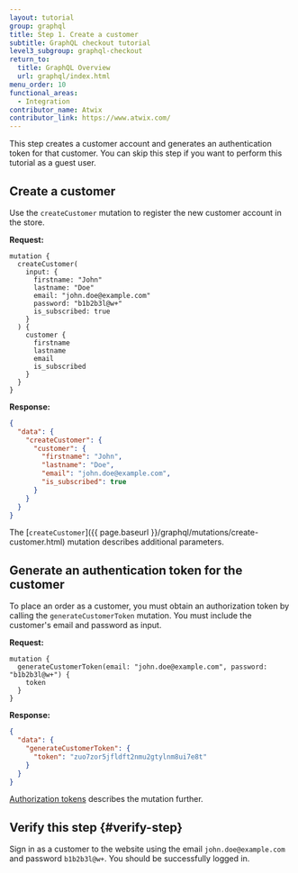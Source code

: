 ```yaml
---
layout: tutorial
group: graphql
title: Step 1. Create a customer
subtitle: GraphQL checkout tutorial
level3_subgroup: graphql-checkout
return_to:
  title: GraphQL Overview
  url: graphql/index.html
menu_order: 10
functional_areas:
  - Integration
contributor_name: Atwix
contributor_link: https://www.atwix.com/
---
```


This step creates a customer account and generates an authentication token for that customer.  You can skip this step if you want to perform this tutorial as a guest user.

## Create a customer

Use the `createCustomer` mutation to register the new customer account in the store.

**Request:**

```text
mutation {
  createCustomer(
    input: {
      firstname: "John"
      lastname: "Doe"
      email: "john.doe@example.com"
      password: "b1b2b3l@w+"
      is_subscribed: true
    }
  ) {
    customer {
      firstname
      lastname
      email
      is_subscribed
    }
  }
}
```

**Response:**

```json
{
  "data": {
    "createCustomer": {
      "customer": {
        "firstname": "John",
        "lastname": "Doe",
        "email": "john.doe@example.com",
        "is_subscribed": true
      }
    }
  }
}
```

The [`createCustomer`]({{ page.baseurl }}/graphql/mutations/create-customer.html) mutation describes additional parameters.

## Generate an authentication token for the customer

To place an order as a customer, you must obtain an authorization token by calling the `generateCustomerToken` mutation. You must include the customer's email and password as input.

**Request:**

```text
mutation {
  generateCustomerToken(email: "john.doe@example.com", password: "b1b2b3l@w+") {
    token
  }
}
```

**Response:**

```json
{
  "data": {
    "generateCustomerToken": {
      "token": "zuo7zor5jfldft2nmu2gtylnm8ui7e8t"
    }
  }
}
```

[Authorization tokens]({{page.baseurl}}/graphql/authorization-tokens.html) describes the mutation further.

## Verify this step {#verify-step}

Sign in as a customer to the website using the email `john.doe@example.com` and password `b1b2b3l@w+`. You should be successfully logged in.
